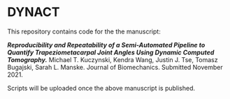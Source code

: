 # DYNACT

This repository contains code for the the manuscript: 

**_Reproducibility and Repeatability of a Semi-Automated Pipeline to Quantify Trapeziometacarpal Joint Angles Using Dynamic Computed Tomography._** Michael T. Kuczynski, Kendra Wang, Justin J. Tse, Tomasz Bugajski, Sarah L. Manske. Journal of Biomechanics. Submitted November 2021.

Scripts will be uploaded once the above manuscript is published.

